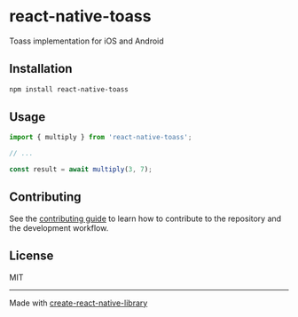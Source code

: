 # react-native-toass

Toass implementation for iOS and Android

## Installation

```sh
npm install react-native-toass
```

## Usage


```js
import { multiply } from 'react-native-toass';

// ...

const result = await multiply(3, 7);
```


## Contributing

See the [contributing guide](CONTRIBUTING.md) to learn how to contribute to the repository and the development workflow.

## License

MIT

---

Made with [create-react-native-library](https://github.com/callstack/react-native-builder-bob)
